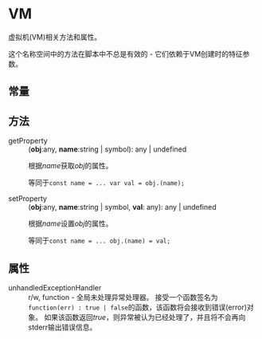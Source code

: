 # VM

<p class="note">虚拟机(VM)相关方法和属性。</p>
  <p class="note">这个名称空间中的方法在脚本中不总是有效的 - 它们依赖于VM创建时的特征参数。</p>
  <dl>
    <h2>常量</h2>
    <h2>方法</h2>
		<dl>
       <dt>getProperty</dt>
			<dd>(<b>obj</b>:any,&nbsp;<b>name</b>:string | symbol): any | undefined
        <p>根据<i>name</i>获取<i>obj</i>的属性。</p>
				<p>等同于<code>const name = ... var val = obj.(name);</code></p></dd>
      <dt>setProperty</dt>
			<dd>(<b>obj</b>:any,&nbsp;<b>name</b>:string | symbol, <b>val</b>: any): any | undefined
      <p>根据<i>name</i>设置<i>obj</i>的属性。</p>
				<p>等同于<code>const name = ... obj.(name) = val;</code></p></dd></dl>
    <h2>属性</h2>
    <dt>unhandledExceptionHandler</dt>
    <dd>r/w, function - 全局未处理异常处理器。 接受一个函数签名为<code>function(err) : true | false</code>的函数，该函数将会接收到错误(error)对象。 如果该函数返回<em>true</em>，则异常被认为已经处理了，并且将不会再向stderr输出错误信息。</dd></dl>